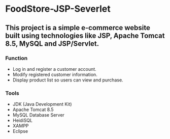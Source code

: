# FoodStore-JSP-Severlet

## This project is a simple e-commerce website built using technologies like JSP, Apache Tomcat 8.5, MySQL and JSP/Servlet.

### Function

- Log in and register a customer account.
- Modify registered customer information.
- Display product list so users can view and purchase.

### Tools

- JDK (Java Development Kit)
- Apache Tomcat 8.5
- MySQL Database Server
- HeidiSQL
- XAMPP
- Eclipse
